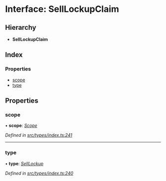 # Interface: SellLockupClaim

## Hierarchy

* **SellLockupClaim**

## Index

### Properties

* [scope](selllockupclaim.md#scope)
* [type](selllockupclaim.md#type)

## Properties

###  scope

• **scope**: *[Scope](scope.md)*

*Defined in [src/types/index.ts:241](https://github.com/PolymeshAssociation/polymesh-sdk/blob/46845947/src/types/index.ts#L241)*

___

###  type

• **type**: *[SellLockup](../enums/claimtype.md#selllockup)*

*Defined in [src/types/index.ts:240](https://github.com/PolymeshAssociation/polymesh-sdk/blob/46845947/src/types/index.ts#L240)*
